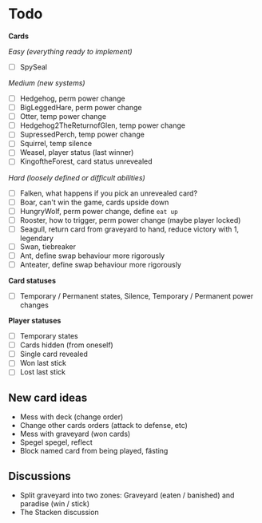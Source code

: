 
# Todo

**Cards**

_Easy (everything ready to implement)_

- [ ] SpySeal

_Medium (new systems)_

- [ ] Hedgehog, perm power change
- [ ] BigLeggedHare, perm power change
- [ ] Otter, temp power change
- [ ] Hedgehog2TheReturnofGlen, temp power change
- [ ] SupressedPerch, temp power change
- [ ] Squirrel, temp silence
- [ ] Weasel, player status (last winner)
- [ ] KingoftheForest, card status unrevealed

_Hard (loosely defined or difficult abilities)_

- [ ] Falken, what happens if you pick an unrevealed card?
- [ ] Boar, can't win the game, cards upside down
- [ ] HungryWolf, perm power change, define `eat up`
- [ ] Rooster, how to trigger, perm power change (maybe player locked)
- [ ] Seagull, return card from graveyard to hand, reduce victory with 1, legendary
- [ ] Swan, tiebreaker
- [ ] Ant, define swap behaviour more rigorously
- [ ] Anteater, define swap behaviour more rigorously

**Card statuses**

- [ ] Temporary / Permanent states, Silence, Temporary / Permanent power changes

**Player statuses**

- [ ] Temporary states
- [ ] Cards hidden (from oneself)
- [ ] Single card revealed
- [ ] Won last stick
- [ ] Lost last stick

## New card ideas

- Mess with deck (change order)
- Change other cards orders (attack to defense, etc)
- Mess with graveyard (won cards)
- Spegel spegel, reflect
- Block named card from being played, fästing

## Discussions

- Split graveyard into two zones: Graveyard (eaten / banished) and paradise (win / stick)
- The Stacken discussion
